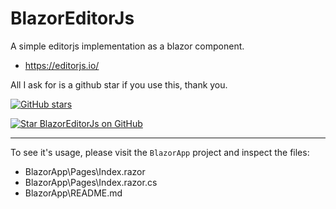 # BlazorEditorJs

A simple editorjs implementation as a blazor component.
- https://editorjs.io/

All I ask for is a github star if you use this, thank you.

[![GitHub stars](https://img.shields.io/github/stars/kibblewhite/BlazorEditorJs.svg?style=social&label=Star)](https://github.com/kibblewhite/BlazorEditorJs)

<a href="https://github.com/kibblewhite/BlazorEditorJs">
  <img src="https://gh-star-button.vercel.app/api/star/kibblewhite/BlazorEditorJs" alt="Star BlazorEditorJs on GitHub" />
</a>


---

To see it's usage, please visit the `BlazorApp` project and inspect the files:
- BlazorApp\Pages\Index.razor
- BlazorApp\Pages\Index.razor.cs
- BlazorApp\README.md
